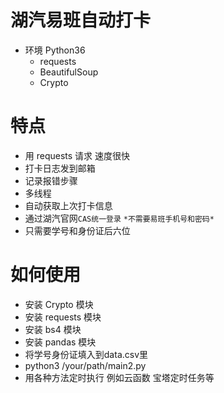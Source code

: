 # 湖汽易班自动打卡
- 环境 Python36
    -  requests
    -  BeautifulSoup
    -  Crypto
# 特点
- 用 requests 请求 速度很快
- 打卡日志发到邮箱
- 记录报错步骤
- 多线程
- 自动获取上次打卡信息
- 通过湖汽官网`CAS统一登录` `*不需要易班手机号和密码*`
- 只需要学号和身份证后六位
# 如何使用
- 安装 Crypto 模块
- 安装 requests 模块
- 安装 bs4 模块
- 安装 pandas 模块
- 将学号身份证填入到data.csv里
- python3 /your/path/main2.py
- 用各种方法定时执行 例如云函数 宝塔定时任务等
